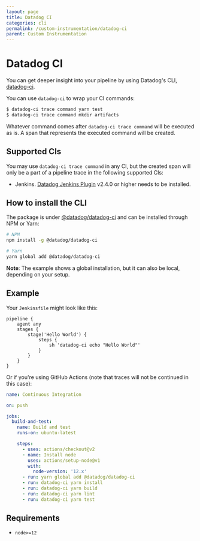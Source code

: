 ```yaml
---
layout: page
title: Datadog CI
categories: cli
permalink: /custom-instrumentation/datadog-ci
parent: Custom Instrumentation
---
```


# Datadog CI

You can get deeper insight into your pipeline by using Datadog's CLI, [datadog-ci](https://github.com/DataDog/datadog-ci). 

You can use `datadog-ci` to wrap your CI commands: 

```bash
$ datadog-ci trace command yarn test
$ datadog-ci trace command mkdir artifacts
```

Whatever command comes after `datadog-ci trace command` will be executed as is. A span that represents the executed command will be created.

## Supported CIs

You may use `datadog-ci trace command` in any CI, but the created span will only be a part of a pipeline trace in the following supported CIs:

- Jenkins. [Datadog Jenkins Plugin](https://docs.datadoghq.com/integrations/jenkins/) v2.4.0 or higher needs to be installed.

## How to install the CLI

The package is under [@datadog/datadog-ci](https://www.npmjs.com/package/@datadog/datadog-ci) and can be installed through NPM or Yarn:

```sh
# NPM
npm install -g @datadog/datadog-ci

# Yarn
yarn global add @datadog/datadog-ci
```

**Note**: The example shows a global installation, but it can also be local, depending on your setup.

## Example

Your `Jenkinsfile` might look like this:

```
pipeline {
    agent any
    stages {
        stage('Hello World') {
            steps {
                sh 'datadog-ci echo "Hello World"'
            }
        }
    }
}
```

Or if you're using GitHub Actions (note that traces will not be continued in this case):

```yml
name: Continuous Integration

on: push

jobs:
  build-and-test:
    name: Build and test
    runs-on: ubuntu-latest

    steps:
      - uses: actions/checkout@v2
      - name: Install node
        uses: actions/setup-node@v1
        with:
          node-version: '12.x'
      - run: yarn global add @datadog/datadog-ci
      - run: datadog-ci yarn install
      - run: datadog-ci yarn build
      - run: datadog-ci yarn lint
      - run: datadog-ci yarn test
```

## Requirements
* `node>=12`
